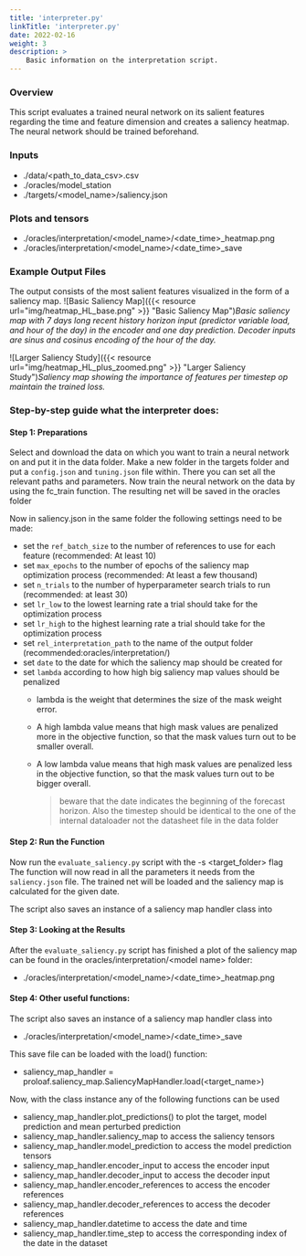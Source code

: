 ```yaml
---
title: 'interpreter.py'
linkTitle: 'interpreter.py'
date: 2022-02-16
weight: 3
description: >
    Basic information on the interpretation script.
---
```


### Overview

This script evaluates a trained neural network on its salient features regarding the time and feature dimension and creates a saliency heatmap.
The neural network should be trained beforehand.

### Inputs

- ./data/<path_to_data_csv>.csv
- ./oracles/model_station
- ./targets/<model_name>/saliency.json


### Plots and tensors 
- ./oracles/interpretation/<model_name>/<date_time>_heatmap.png
- ./oracles/interpretation/<model_name>/<date_time>_save

### Example Output Files

The output consists of the most salient features visualized in the form of a saliency map.
![Basic Saliency Map]({{< resource url="img/heatmap_HL_base.png" >}} "Basic Saliency Map")_Basic saliency map with 7 days long recent history horizon input (predictor variable load, and hour of the day) in the encoder and one day prediction. Decoder inputs are sinus and cosinus encoding of the hour of the day._

![Larger Saliency Study]({{< resource url="img/heatmap_HL_plus_zoomed.png" >}} "Larger Saliency Study")_Saliency map showing the importance of features per timestep op maintain the trained loss._

### Step-by-step guide what the interpreter does:

#### Step 1: Preparations

Select and download the data on which you want to train a neural network on and put it in the data folder.
Make a new folder in the targets folder and put a `config.json` and `tuning.json` file within.
There you can set all the relevant paths and parameters.
Now train the neural network on the data by using the fc_train function.
The resulting net will be saved in the oracles folder

Now in saliency.json in the same folder the following settings need to be made:

- set the `ref_batch_size` to the number of references to use for each feature (recommended: At least 10)
- set `max_epochs` to the number of epochs of the saliency map optimization process (recommended: At least a few thousand)
- set `n_trials` to the number of hyperparameter search trials to run (recommended: at least 30)
- set `lr_low` to the lowest learning rate a trial should take for the optimization process
- set `lr_high` to the highest learning rate a trial should take for the optimization process
- set `rel_interpretation_path` to the name of the output folder (recommended:oracles/interpretation/)
- set `date` to the date for which the saliency map should be created for
- set `lambda` according to how high big saliency map values should be penalized
  - lambda is the weight that determines the size of the mask weight error.
  - A high lambda value means that high mask values are penalized more in the objective function, so that the mask values turn out to be smaller overall.
  - A low lambda value means that high mask values are penalized less in the objective function, so that the mask values turn out to be bigger overall.
  
    > beware that the date indicates the beginning of the forecast horizon.
     Also the timestep should be identical to the one of the internal dataloader not the datasheet file in the data folder

#### Step 2: Run the Function

Now run the `evaluate_saliency.py` script with the -s <target_folder> flag
The function will now 
read in all the parameters it needs from the `saliency.json` file.
The trained net will be loaded and the saliency map is calculated for the given date.

The script also saves an instance of a saliency map handler class into 

#### Step 3: Looking at the Results

After the `evaluate_saliency.py` script has finished a plot of the saliency map can be found in the oracles/interpretation/\<model name\> folder:

- ./oracles/interpretation/<model_name>/<date_time>_heatmap.png

#### Step 4: Other useful functions:

The script also saves an instance of a saliency map handler class into 
- ./oracles/interpretation/<model_name>/<date_time>_save

This save file can be loaded with the load() function:

- saliency_map_handler = proloaf.saliency_map.SaliencyMapHandler.load(<target_name>)

Now, with the class instance any of the following functions can be used
- saliency_map_handler.plot_predictions() to plot the target, model prediction and mean perturbed prediction
- saliency_map_handler.saliency_map to access the saliency tensors
- saliency_map_handler.model_prediction to access the model prediction tensors
- saliency_map_handler.encoder_input to access the encoder input 
- saliency_map_handler.decoder_input to access the decoder input 
- saliency_map_handler.encoder_references to access the encoder references
- saliency_map_handler.decoder_references to access the decoder references
- saliency_map_handler.datetime to access the date and time
- saliency_map_handler.time_step to access the corresponding index of the date in the dataset 
